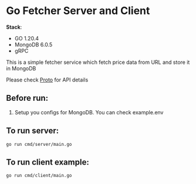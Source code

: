 Go Fetcher Server and Client
==========================

**Stack**:

- GO 1.20.4
- MongoDB 6.0.5
- gRPC

This is a simple fetcher service which fetch price data from URL and store it in MongoDB

Please check [Proto](proto) for API details

## Before run:

1. Setup you configs for MongoDB. You can check example.env

## To run server:

```shell
go run cmd/server/main.go
```

## To run client example:

```shell
go run cmd/client/main.go
```
